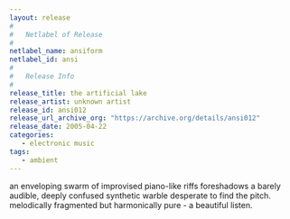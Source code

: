```yaml
---
layout: release
#
#   Netlabel of Release
#
netlabel_name: ansiform
netlabel_id: ansi
#
#   Release Info
#
release_title: the artificial lake
release_artist: unknown artist
release_id: ansi012
release_url_archive_org: "https://archive.org/details/ansi012"
release_date: 2005-04-22
categories:
   - electronic music
tags:
   - ambient
---
```

an enveloping swarm of improvised piano-like riffs foreshadows a barely audible, deeply confused synthetic warble desperate to find the pitch. melodically fragmented but harmonically pure - a beautiful listen.







